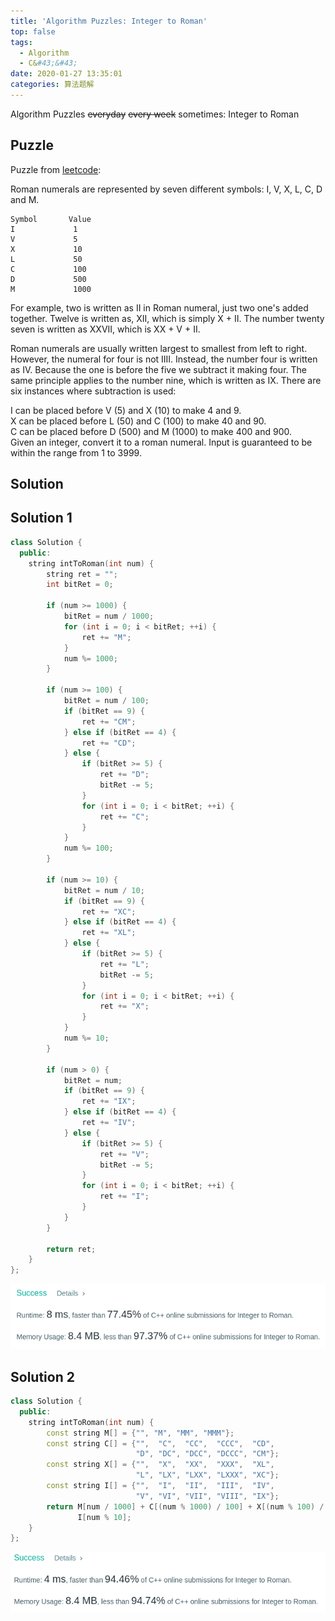 ```yaml
---
title: 'Algorithm Puzzles: Integer to Roman'
top: false
tags:
  - Algorithm
  - C&#43;&#43;
date: 2020-01-27 13:35:01
categories: 算法题解
---
```


Algorithm Puzzles ~~everyday~~ ~~every week~~ sometimes: Integer to Roman

<!--more-->

## Puzzle
Puzzle from [leetcode](https://leetcode.com):

Roman numerals are represented by seven different symbols: I, V, X, L, C, D and M.
```
Symbol       Value
I             1
V             5
X             10
L             50
C             100
D             500
M             1000
```
For example, two is written as II in Roman numeral, just two one's added together. Twelve is written as, XII, which is simply X + II. The number twenty seven is written as XXVII, which is XX + V + II.

Roman numerals are usually written largest to smallest from left to right. However, the numeral for four is not IIII. Instead, the number four is written as IV. Because the one is before the five we subtract it making four. The same principle applies to the number nine, which is written as IX. There are six instances where subtraction is used:

I can be placed before V (5) and X (10) to make 4 and 9.<br>
X can be placed before L (50) and C (100) to make 40 and 90.<br>
C can be placed before D (500) and M (1000) to make 400 and 900.<br>
Given an integer, convert it to a roman numeral. Input is guaranteed to be within the range from 1 to 3999.<br>

## Solution
## Solution 1
```cpp
class Solution {
  public:
    string intToRoman(int num) {
        string ret = "";
        int bitRet = 0;

        if (num >= 1000) {
            bitRet = num / 1000;
            for (int i = 0; i < bitRet; ++i) {
                ret += "M";
            }
            num %= 1000;
        }

        if (num >= 100) {
            bitRet = num / 100;
            if (bitRet == 9) {
                ret += "CM";
            } else if (bitRet == 4) {
                ret += "CD";
            } else {
                if (bitRet >= 5) {
                    ret += "D";
                    bitRet -= 5;
                }
                for (int i = 0; i < bitRet; ++i) {
                    ret += "C";
                }
            }
            num %= 100;
        }

        if (num >= 10) {
            bitRet = num / 10;
            if (bitRet == 9) {
                ret += "XC";
            } else if (bitRet == 4) {
                ret += "XL";
            } else {
                if (bitRet >= 5) {
                    ret += "L";
                    bitRet -= 5;
                }
                for (int i = 0; i < bitRet; ++i) {
                    ret += "X";
                }
            }
            num %= 10;
        }

        if (num > 0) {
            bitRet = num;
            if (bitRet == 9) {
                ret += "IX";
            } else if (bitRet == 4) {
                ret += "IV";
            } else {
                if (bitRet >= 5) {
                    ret += "V";
                    bitRet -= 5;
                }
                for (int i = 0; i < bitRet; ++i) {
                    ret += "I";
                }
            }
        }

        return ret;
    }
};
```
![](Algorithm-Puzzles-Integer-to-Roman/s1.png)

## Solution 2
```cpp
class Solution {
  public:
    string intToRoman(int num) {
        const string M[] = {"", "M", "MM", "MMM"};
        const string C[] = {"",  "C",  "CC",  "CCC",  "CD",
                            "D", "DC", "DCC", "DCCC", "CM"};
        const string X[] = {"",  "X",  "XX",  "XXX",  "XL",
                            "L", "LX", "LXX", "LXXX", "XC"};
        const string I[] = {"",  "I",  "II",  "III",  "IV",
                            "V", "VI", "VII", "VIII", "IX"};
        return M[num / 1000] + C[(num % 1000) / 100] + X[(num % 100) / 10] +
               I[num % 10];
    }
};
```
![](Algorithm-Puzzles-Integer-to-Roman/s2.png)
